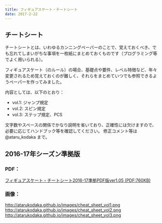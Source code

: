 ```yaml
---
title: フィギュアスケート・チートシート
date: 2017-2-22
---
```


## チートシート
チートシートとは、いわゆるカンニングペーパーのことで、覚えておくべき、でも忘れてしまいがちな事項を一枚紙にまとめておくものです（プログラミング等でよく用いられる）。

フィギュアスケート（のルール）の場合、基礎点や要件、レベル特徴など、年々変更されるため覚えておくのが難しく、それらをまとめていつでも参照できるようペーパーを作ってみました。

内容としては、以下のとおり：

- vol.1: ジャンプ規定
- vol.2: スピン規定
- vol.3: ステップ規定、PCS

文字数やスペースの関係でかなり説明を省いており、正確性には欠けますので、必要に応じてハンドブック等を確認してください。 修正コメント等は @ataru_kodaka まで。

## 2016-17年シーズン準拠版
### PDF：

[フィギュアスケート・チートシート2016-17準拠PDF版ver1.05 (PDF:760KB)](http://atarukodaka.github.io/images/figureskating_cheet_sheet_2016-17_ver1.05.pdf)

### 画像：

http://atarukodaka.github.io/images/cheat_sheet_vol1.png
http://atarukodaka.github.io/images/cheat_sheet_vol2.png
http://atarukodaka.github.io/images/cheat_sheet_vol3.png
